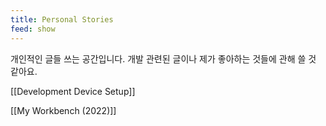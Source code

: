 ```yaml
---
title: Personal Stories
feed: show
---
```

개인적인 글들 쓰는 공간입니다. 개발 관련된 글이나 제가 좋아하는 것들에 관해 쓸 것 같아요.

[[Development Device Setup]]

[[My Workbench (2022)]]

